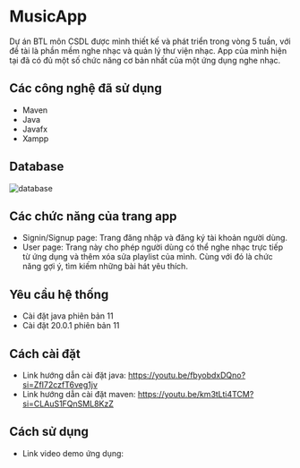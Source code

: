 # MusicApp
Dự án BTL môn CSDL được mình thiết kế và phát triển trong vòng 5 tuần, với đề tài là phần mềm nghe nhạc và quản lý thư viện nhạc. App của mình hiện tại đã có đủ một số chức năng cơ bản nhất của một ứng dụng nghe nhạc.
## Các công nghệ đã sử dụng
- Maven
- Java
- Javafx
- Xampp
## Database
![database](https://github.com/lengocquanggit255/MusicApp/assets/126934622/899d2a67-b088-4f75-b2a7-a831d0d08988)
## Các chức năng của trang app
- Signin/Signup page: Trang đăng nhập và đăng ký tài khoản người dùng.
- User page: Trang này cho phép người dùng có thể nghe nhạc trực tiếp từ ứng dụng và thêm xóa sửa playlist của mình. Cùng với đó là chức năng gợi ý, tìm kiếm những bài hát yêu thích.
## Yêu cầu hệ thống
- Cài đặt java phiên bản 11
- Cài đặt 20.0.1 phiên bản 11
## Cách cài đặt
- Link hướng dẫn cài đặt java: https://youtu.be/fbyobdxDQno?si=ZfI72czfT6veg1jv
- Link hướng dẫn cài đặt maven: https://youtu.be/km3tLti4TCM?si=CLAuS1FQnSML8KzZ
## Cách sử dụng
- Link video demo ứng dụng: 
